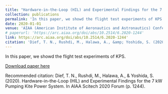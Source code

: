 ```yaml
---
title: "Hardware-in-the-Loop (HIL) and Experimental Findings for the 7 kW Pumping Kite Power System"
collection: publications
permalink: 'In this paper, we showd the flight test experiments of KPS.'
date: 2020-01-01
venue: 'AIAA (American Institute of Aeronautics and Astronautics) Conference'
# paperurl: 'https://arc.aiaa.org/doi/abs/10.2514/6.2020-1244'
link: https://arc.aiaa.org/doi/abs/10.2514/6.2020-1244'
citation: 'Dief, T. N., Rushdi, M., Halawa, A., &amp; Yoshida, S. (2020). Hardware-in-the-Loop (HIL) and Experimental Findings for the 7 kW Pumping Kite Power System. In AIAA Scitech 2020 Forum (p. 1244).'
---
```


In this paper, we showd the flight test experiments of KPS.

[Download paper here](https://arc.aiaa.org/doi/10.2514/6.2020-1244)

Recommended citation: Dief, T. N., Rushdi, M., Halawa, A., & Yoshida, S. (2020). Hardware-in-the-Loop (HIL) and Experimental Findings for the 7 kW Pumping Kite Power System. In AIAA Scitech 2020 Forum (p. 1244).